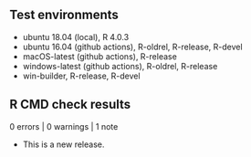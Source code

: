 ## Test environments

* ubuntu 18.04 (local), R 4.0.3
* ubuntu 16.04 (github actions), R-oldrel, R-release, R-devel
* macOS-latest (github actions), R-release
* windows-latest (github actions), R-oldrel, R-release
* win-builder, R-release, R-devel

## R CMD check results

0 errors | 0 warnings | 1 note

* This is a new release.
